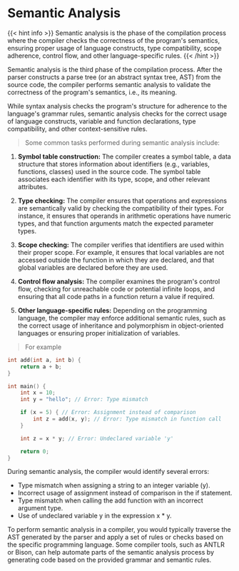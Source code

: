 # Semantic Analysis

{{< hint info >}}
Semantic analysis is the phase of the compilation process where the compiler checks the correctness of the program's semantics, ensuring proper usage of language constructs, type compatibility, scope adherence, control flow, and other language-specific rules.
{{< /hint >}}

Semantic analysis is the third phase of the compilation process. After the parser constructs a parse tree (or an abstract syntax tree, AST) from the source code, the compiler performs semantic analysis to validate the correctness of the program's semantics, i.e., its meaning.

While syntax analysis checks the program's structure for adherence to the language's grammar rules, semantic analysis checks for the correct usage of language constructs, variable and function declarations, type compatibility, and other context-sensitive rules.

> Some common tasks performed during semantic analysis include:

1. **Symbol table construction:** The compiler creates a symbol table, a data structure that stores information about identifiers (e.g., variables, functions, classes) used in the source code. The symbol table associates each identifier with its type, scope, and other relevant attributes.

2. **Type checking:** The compiler ensures that operations and expressions are semantically valid by checking the compatibility of their types. For instance, it ensures that operands in arithmetic operations have numeric types, and that function arguments match the expected parameter types.

3. **Scope checking:** The compiler verifies that identifiers are used within their proper scope. For example, it ensures that local variables are not accessed outside the function in which they are declared, and that global variables are declared before they are used.

4. **Control flow analysis:** The compiler examines the program's control flow, checking for unreachable code or potential infinite loops, and ensuring that all code paths in a function return a value if required.

5. **Other language-specific rules:** Depending on the programming language, the compiler may enforce additional semantic rules, such as the correct usage of inheritance and polymorphism in object-oriented languages or ensuring proper initialization of variables.

> For example

```c
int add(int a, int b) {
    return a + b;
}

int main() {
    int x = 10;
    int y = "hello"; // Error: Type mismatch

    if (x = 5) { // Error: Assignment instead of comparison
        int z = add(x, y); // Error: Type mismatch in function call
    }

    int z = x * y; // Error: Undeclared variable 'y'

    return 0;
}
```

During semantic analysis, the compiler would identify several errors:

- Type mismatch when assigning a string to an integer variable (y).
- Incorrect usage of assignment instead of comparison in the if statement.
- Type mismatch when calling the add function with an incorrect argument type.
- Use of undeclared variable y in the expression x * y.

To perform semantic analysis in a compiler, you would typically traverse the AST generated by the parser and apply a set of rules or checks based on the specific programming language. Some compiler tools, such as ANTLR or Bison, can help automate parts of the semantic analysis process by generating code based on the provided grammar and semantic rules.
